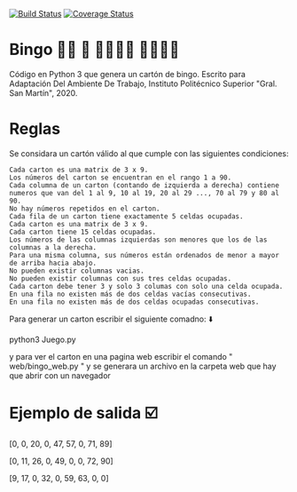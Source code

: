 [![Build Status](https://travis-ci.com/felisaga/bingo.svg?branch=master)](https://travis-ci.com/felisaga/bingo) [![Coverage Status](https://coveralls.io/repos/github/felisaga/bingo/badge.svg?branch=master)](https://coveralls.io/github/felisaga/bingo?branch=master)

# Bingo :white_haired_woman: :older_man: :partying_face::partying_face::partying_face::older_woman: :person_white_hair::manual_wheelchair::cowboy_hat_face:

Código en Python 3 que genera un cartón de bingo. Escrito para Adaptación Del Ambiente De Trabajo, Instituto Politécnico Superior "Gral. San Martín", 2020.


# Reglas

Se considara un cartón válido al que cumple con las siguientes condiciones:

    Cada carton es una matrix de 3 x 9.
    Los números del carton se encuentran en el rango 1 a 90.
    Cada columna de un carton (contando de izquierda a derecha) contiene numeros que van del 1 al 9, 10 al 19, 20 al 29 ..., 70 al 79 y 80 al 90.
    No hay números repetidos en el carton.
    Cada fila de un carton tiene exactamente 5 celdas ocupadas.
    Cada carton es una matrix de 3 x 9.
    Cada carton tiene 15 celdas ocupadas.
    Los números de las columnas izquierdas son menores que los de las columnas a la derecha.
    Para una misma columna, sus números están ordenados de menor a mayor de arriba hacia abajo.
    No pueden existir columnas vacias.
    No pueden existir columnas con sus tres celdas ocupadas.
    Cada carton debe tener 3 y solo 3 columas con solo una celda ocupada.
    En una fila no existen más de dos celdas vacías consecutivas.
    En una fila no existen más de dos celdas ocupadas consecutivas.
   
Para generar un carton escribir el siguiente comadno: :arrow_down:

python3 Juego.py

y para ver el carton en una pagina web escribir el comando " web/bingo_web.py " y se generara un archivo en la carpeta web que hay que abrir con un navegador

# Ejemplo de salida :ballot_box_with_check:


[0, 0, 20, 0, 47, 57, 0, 71, 89]

[0, 11, 26, 0, 49, 0, 0, 72, 90]

[9, 17, 0, 32, 0, 59, 63, 0, 0]
